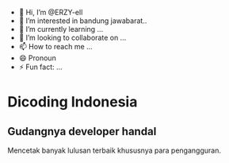 - 👋 Hi, I’m @ERZY-ell
- 👀 I’m interested in bandung jawabarat..
- 🌱 I’m currently learning ...
- 💞️ I’m looking to collaborate on ...
- 📫 How to reach me ...
- 😄 Pronoun
- ⚡ Fun fact: ...
<!DOCTYPE html>
<html>
  <head>
    <title>Dicoding Indonesia Website</title>
  </head>
  <body>
    <main>
      <h1>Dicoding Indonesia</h1>
      <h2>Gudangnya developer handal</h2>
      <p>Mencetak banyak lulusan terbaik khususnya para pengangguran.</p>
    </main>
  </body>
</html>
<!---
ERZY-ell/ERZY-ell is a ✨ special ✨ repository because its `README.md` (this file) appears on your GitHub profile.
You can click the Preview link to take a look at your changes.
--->
